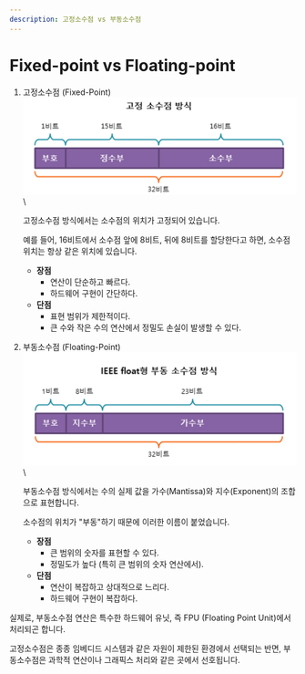 ```yaml
---
description: 고정소수점 vs 부동소수점
---
```


# Fixed-point vs Floating-point

1.  고정소수점 (Fixed-Point)\
    ![](<../../../.gitbook/assets/image (7) (1).png>)\


    고정소수점 방식에서는 소수점의 위치가 고정되어 있습니다.

    예를 들어, 16비트에서 소수점 앞에 8비트, 뒤에 8비트를 할당한다고 하면, 소수점 위치는 항상 같은 위치에 있습니다.

    * **장점**
      * 연산이 단순하고 빠르다.
      * 하드웨어 구현이 간단하다.
    * **단점**
      * 표현 범위가 제한적이다.
      * 큰 수와 작은 수의 연산에서 정밀도 손실이 발생할 수 있다.
2.  부동소수점 (Floating-Point)\
    ![](<../../../.gitbook/assets/image (8) (1).png>)\


    부동소수점 방식에서는 수의 실제 값을 가수(Mantissa)와 지수(Exponent)의 조합으로 표현합니다.

    소수점의 위치가 "부동"하기 때문에 이러한 이름이 붙었습니다.

    * **장점**
      * 큰 범위의 숫자를 표현할 수 있다.
      * 정밀도가 높다 (특히 큰 범위의 숫자 연산에서).
    * **단점**
      * 연산이 복잡하고 상대적으로 느리다.
      * 하드웨어 구현이 복잡하다.

실제로, 부동소수점 연산은 특수한 하드웨어 유닛, 즉 FPU (Floating Point Unit)에서 처리되곤 합니다.

고정소수점은 종종 임베디드 시스템과 같은 자원이 제한된 환경에서 선택되는 반면, 부동소수점은 과학적 연산이나 그래픽스 처리와 같은 곳에서 선호됩니다.

